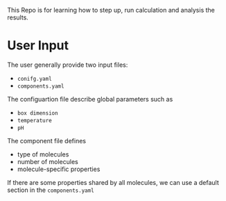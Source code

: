 This Repo is for learning how to step up, run calculation and analysis the results.

# User Input

The user generally provide two input files:
- `conifg.yaml`
- `components.yaml`

The configuartion file describe global parameters such as 
- `box dimension`
- `temperature`
- `pH`

The component file defines
- type of molecules
- number of molecules
- molecule-specific properties

If there are some properties shared by all molecules, we can use a default section in the `components.yaml`